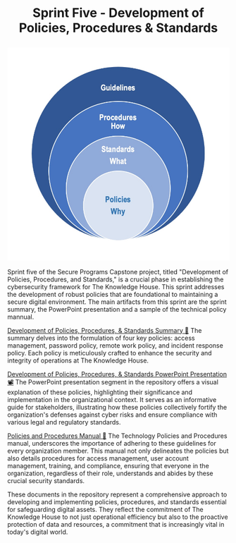 # <p align="center"> Sprint Five - Development of Policies, Procedures & Standards <p align="center">
<p align="center">
  <img src="https://github.com/janepierresgithub/TKHSecureProgramCapstoneProject/blob/main/sprintfivelogo.jpg" alt="Policies">
</p>

Sprint five of the Secure Programs Capstone project, titled "Development of Policies, Procedures, and Standards," is a crucial phase in establishing the cybersecurity framework for The Knowledge House. This sprint addresses the development of robust policies that are foundational to maintaining a secure digital environment. The main artifacts from this sprint are the sprint summary, the PowerPoint presentation and a sample of the technical policy mannual. 

[Development of Policies, Procedures, & Standards Summary 📃](https://github.com/janepierresgithub/TKHSecureProgramCapstoneProject/blob/main/sprintfivesummary.pdf) The summary delves into the formulation of four key policies: access management, password policy, remote work policy, and incident response policy. Each policy is meticulously crafted to enhance the security and integrity of operations at The Knowledge House. 

[Development of Policies, Procedures, & Standards PowerPoint Presentation 📽](https://github.com/janepierresgithub/TKHSecureProgramCapstoneProject/blob/main/policiesandstandards.pdf) The PowerPoint presentation segment in the repository offers a visual explanation of these policies, highlighting their significance and implementation in the organizational context. It serves as an informative guide for stakeholders, illustrating how these policies collectively fortify the organization's defenses against cyber risks and ensure compliance with various legal and regulatory standards.

[Policies and Procedures Manual 📔](https://github.com/janepierresgithub/TKHSecureProgramCapstoneProject/blob/main/tkhtechpoliciesandproceduresgh.pdf) The Technology Policies and Procedures manual, underscores the importance of adhering to these guidelines for every organization member. This manual not only delineates the policies but also details procedures for access management, user account management, training, and compliance, ensuring that everyone in the organization, regardless of their role, understands and abides by these crucial security standards.

These documents in the repository represent a comprehensive approach to developing and implementing policies, procedures, and standards essential for safeguarding digital assets. They reflect the commitment of The Knowledge House to not just operational efficiency but also to the proactive protection of data and resources, a commitment that is increasingly vital in today's digital world.
